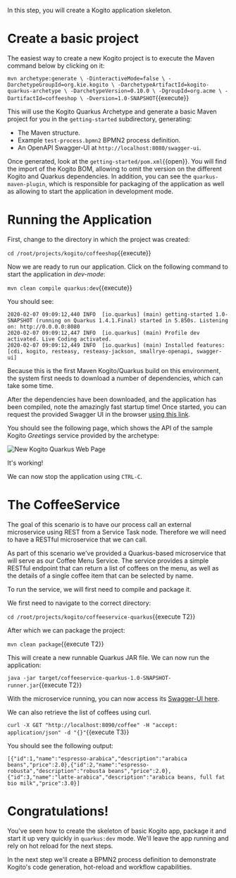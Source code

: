 In this step, you will create a Kogito application skeleton.


# Create a basic project

The easiest way to create a new Kogito project is to execute the Maven command below by clicking on it:

`mvn archetype:generate \
  -DinteractiveMode=false \
  -DarchetypeGroupId=org.kie.kogito \
  -DarchetypeArtifactId=kogito-quarkus-archetype \
  -DarchetypeVersion=0.10.0 \
  -DgroupId=org.acme \
  -DartifactId=coffeeshop \
  -Dversion=1.0-SNAPSHOT`{{execute}}

This will use the Kogito Quarkus Archetype and generate a basic Maven project for you in the `getting-started` subdirectory, generating:

* The Maven structure.
* Example `test-process.bpmn2` BPMN2 process definition.
* An OpenAPI Swagger-UI at `http://localhost:8080/swagger-ui`.

Once generated, look at the `getting-started/pom.xml`{{open}}. You will find the import of the Kogito BOM, allowing to omit the version on the different Kogito and Quarkus dependencies. In addition, you can see the `quarkus-maven-plugin`, which is responsible for packaging of the application as well as allowing to start the application in development mode.

# Running the Application

First, change to the directory in which the project was created:

`cd /root/projects/kogito/coffeeshop`{{execute}}

Now we are ready to run our application. Click on the following command to start the application in _dev-mode_:

`mvn clean compile quarkus:dev`{{execute}}

You should see:

```console
2020-02-07 09:09:12,440 INFO  [io.quarkus] (main) getting-started 1.0-SNAPSHOT (running on Quarkus 1.4.1.Final) started in 5.850s. Listening on: http://0.0.0.0:8080
2020-02-07 09:09:12,447 INFO  [io.quarkus] (main) Profile dev activated. Live Coding activated.
2020-02-07 09:09:12,449 INFO  [io.quarkus] (main) Installed features: [cdi, kogito, resteasy, resteasy-jackson, smallrye-openapi, swagger-ui]
```

Because this is the first Maven Kogito/Quarkus build on this environment, the system first needs to download a number of dependencies, which can take some time.

After the dependencies have been downloaded, and the application has been compiled, note the amazingly fast startup time! Once started, you can request the provided Swagger UI in the browser [using this link](https://[[CLIENT_SUBDOMAIN]]-8080-[[KATACODA_HOST]].environments.katacoda.com/swagger-ui).

You should see the following page, which shows the API of the sample Kogito _Greetings_ service provided by the archetype:

![New Kogito Quarkus Web Page](/openshift/assets/middleware/middleware-kogito/new-kogito-quarkus-swagger-ui.png)

It's working!

We can now stop the application using `CTRL-C`.

# The CoffeeService

The goal of this scenario is to have our process call an external microservice using REST from a Service Task node. Therefore we will need to have a RESTful microservice that we can call.

As part of this scenario we've provided a Quarkus-based microservice that will serve as our Coffee Menu Service. The service provides a simple RESTful endpoint that can return a list of coffees on the menu, as well as the details of a single coffee item that can be selected by name.

To run the service, we will first need to compile and package it.

We first need to navigate to the correct directory:

`cd /root/projects/kogito/coffeeservice-quarkus`{{execute T2}}

After which we can package the project:

`mvn clean package`{{execute T2}}

This will create a new runnable Quarkus JAR file. We can now run the application:

`java -jar target/coffeeservice-quarkus-1.0-SNAPSHOT-runner.jar`{{execute T2}}

With the microservice running, you can now access its [Swagger-UI here](https://[[CLIENT_SUBDOMAIN]]-8090-[[KATACODA_HOST]].environments.katacoda.com/swagger-ui).

We can also retrieve the list of coffees using curl.

`curl -X GET "http://localhost:8090/coffee" -H "accept: application/json" -d "{}"`{{execute T3}}

You should see the following output:

```console
[{"id":1,"name":"espresso-arabica","description":"arabica beans","price":2.0},{"id":2,"name":"espresso-robusta","description":"robusta beans","price":2.0},{"id":3,"name":"latte-arabica","description":"arabica beans, full fat bio milk","price":3.0}]
```

# Congratulations!

You've seen how to create the skeleton of basic Kogito app, package it and start it up very quickly in `quarkus:dev` mode. We'll leave the app running and rely on hot reload for the next steps.

In the next step we'll create a BPMN2 process definition to demonstrate Kogito's code generation, hot-reload and workflow capabilities.
